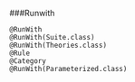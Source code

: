 ###Runwith

```
@RunWith 
@RunWith(Suite.class) 
@RunWith(Theories.class)    
@Rule     
@Category 
@RunWith(Parameterized.class) 
```


